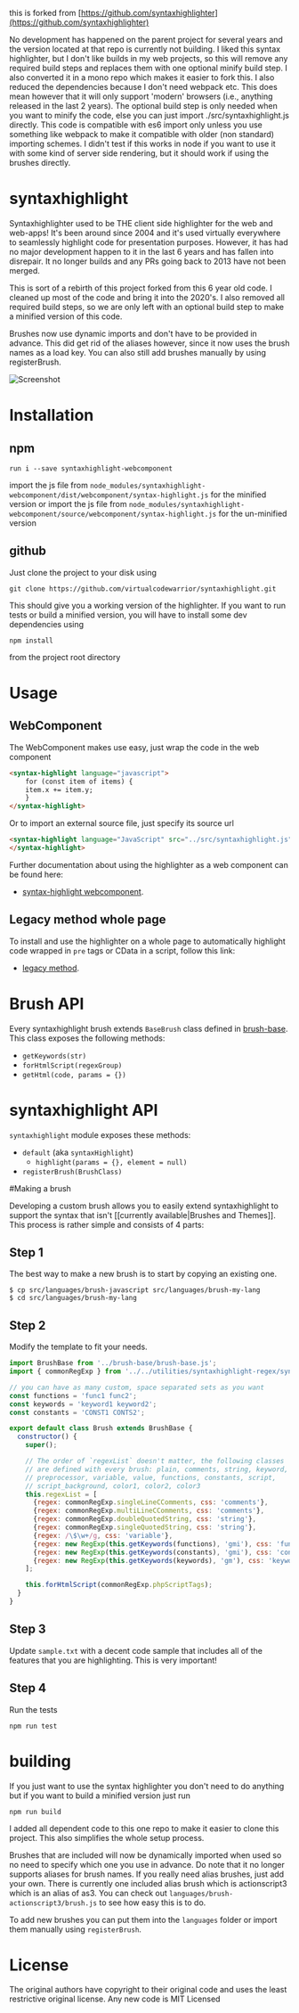 this is forked from [https://github.com/syntaxhighlighter](https://github.com/syntaxhighlighter)

No development has happened on the parent project for several years and the version located at that repo is currently not building.
I liked this syntax highlighter, but I don't like builds in my web projects, so this will remove any required build steps and replaces them with one optional minify build step.
I also converted it in a mono repo which makes it easier to fork this. 
I also reduced the dependencies because I don't need webpack etc.
This does mean however that it will only support 'modern' browsers (i.e., anything released in the last 2 years).
The optional build step is only needed when you want to minify the code, else you can just import ./src/syntaxhighlight.js directly.
This code is compatible with es6 import only unless you use something like webpack to make it compatible with older (non standard) importing schemes.
I didn't test if this works in node if you want to use it with some kind of server side rendering, but it should work if using the brushes directly. 

# syntaxhighlight

Syntaxhighlighter used to be THE client side highlighter for the web and web-apps! It's been around since 2004 and it's used virtually everywhere to seamlessly highlight code for presentation purposes.
However, it has had no major development happen to it in the last 6 years and has fallen into disrepair. It no longer builds and any PRs going back to 2013 have not been merged.

This is sort of a rebirth of this project forked from this 6 year old code.
I cleaned up most of the code and bring it into the 2020's. 
I also removed all required build steps, so we are only left with an optional build step to make a minified version of this code.

Brushes now use dynamic imports and don't have to be provided in advance. 
This did get rid of the aliases however, since it now uses the brush names as a load key.
You can also still add brushes manually by using registerBrush. 

![Screenshot](screenshot.png)

# Installation
## npm
```shell
run i --save syntaxhighlight-webcomponent
```
import the js file from `node_modules/syntaxhighlight-webcomponent/dist/webcomponent/syntax-highlight.js` for the minified version or
import the js file from `node_modules/syntaxhighlight-webcomponent/source/webcomponent/syntax-highlight.js` for the un-minified version
## github 
Just clone the project to your disk using
```shell
git clone https://github.com/virtualcodewarrior/syntaxhighlight.git
```
This should give you a working version of the highlighter.
If you want to run tests or build a minified version, you will have to install some dev dependencies using 
```shell
npm install
```
from the project root directory

# Usage

## WebComponent
The WebComponent makes use easy, just wrap the code in the web component 
```html
<syntax-highlight language="javascript">
	for (const item of items) {
	item.x += item.y;
	}
</syntax-highlight>
```
Or to import an external source file, just specify its source url
```html
<syntax-highlight language="JavaScript" src="../src/syntaxhighlight.js">
</syntax-highlight>
```
Further documentation about using the highlighter as a web component can be found here:  
- [syntax-highlight webcomponent](./src/webcomponent/README.md).

## Legacy method whole page
To install and use the highlighter on a whole page to automatically highlight code wrapped in `pre` tags or CData in a script, follow this link: 
- [legacy method](./legacy.md).

# Brush API
Every syntaxhighlight brush extends `BaseBrush` class defined in [brush-base](https://github.com/virtualcodewarrior/syntaxhighlight/tree/develop/src/languages/brush-base).
This class exposes the following methods:

* `getKeywords(str)`
* `forHtmlScript(regexGroup)`
* `getHtml(code, params = {})`

# syntaxhighlight API

`syntaxhighlight` module exposes these methods:

* `default` (aka `syntaxHighlight`)
    * `highlight(params = {}, element = null)`
* `registerBrush(BrushClass)`

#Making a brush

Developing a custom brush allows you to easily extend syntaxhighlight to support the syntax that isn't [[currently available|Brushes and Themes]]. This process is rather simple and consists of 4 parts:

## Step 1

The best way to make a new brush is to start by copying an existing one.

```
$ cp src/languages/brush-javascript src/languages/brush-my-lang
$ cd src/languages/brush-my-lang
```

## Step 2

Modify the template to fit your needs.

```js
import BrushBase from '../brush-base/brush-base.js';
import { commonRegExp } from '../../utilities/syntaxhighlight-regex/syntaxhighlight-regex.js';

// you can have as many custom, space separated sets as you want
const functions = 'func1 func2';
const keywords = 'keyword1 keyword2';
const constants = 'CONST1 CONTS2';

export default class Brush extends BrushBase {
  constructor() {
    super();

    // The order of `regexList` doesn't matter, the following classes
    // are defined with every brush: plain, comments, string, keyword, 
    // preprocessor, variable, value, functions, constants, script, 
    // script_background, color1, color2, color3
    this.regexList = [
      {regex: commonRegExp.singleLineCComments, css: 'comments'},
      {regex: commonRegExp.multiLineCComments, css: 'comments'},
      {regex: commonRegExp.doubleQuotedString, css: 'string'},
      {regex: commonRegExp.singleQuotedString, css: 'string'},
      {regex: /\$\w+/g, css: 'variable'},
      {regex: new RegExp(this.getKeywords(functions), 'gmi'), css: 'functions'},
      {regex: new RegExp(this.getKeywords(constants), 'gmi'), css: 'constants'},
      {regex: new RegExp(this.getKeywords(keywords), 'gm'), css: 'keyword'}
    ];

    this.forHtmlScript(commonRegExp.phpScriptTags);
  }
}
```

## Step 3

Update `sample.txt` with a decent code sample that includes all of the features that you are highlighting. This is very important!

## Step 4
Run the tests
```shell
npm run test
```

# building
If you just want to use the syntax highlighter you don't need to do anything but if you want to build a minified version
just run
```shell
npm run build
```
I added all dependent code to this one repo to make it easier to clone this project.
This also simplifies the whole setup process.

Brushes that are included will now be dynamically imported when used so no need to specify which one you use in advance. Do note that
it no longer supports aliases for brush names. If you really need alias brushes, just add your own.
There is currently one included alias brush which is actionscript3 which is an alias of as3. You can check out `languages/brush-actionscript3/brush.js` to see how easy this is to do.

To add new brushes you can put them into the `languages` folder or import them manually using
`registerBrush`.

# License
The original authors have copyright to their original code and uses the least restrictive original license. 
Any new code is MIT Licensed
